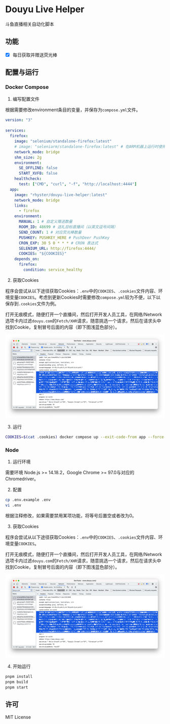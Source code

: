 # Douyu Live Helper

斗鱼直播相关自动化脚本

## 功能

- [x] 每日获取并赠送荧光棒

## 配置与运行

### Docker Compose

1. 编写配置文件

根据需要修改environment条目的变量，并保存为`compose.yml`文件。

```yml
version: "3"

services:
  firefox:
    image: "selenium/standalone-firefox:latest"
    # image: "seleniarm/standalone-firefox:latest" # 在ARM机器上运行时使用
    network_mode: bridge
    shm_size: 2g
    environment:
      SE_OFFLINE: false
      START_XVFB: false
    healthcheck:
      test: ["CMD", "curl", "-f", "http://localhost:4444"]
  app:
    image: "rhyster/douyu-live-helper:latest"
    network_mode: bridge
    links:
      - firefox
    environment:
      MANUAL: 1 # 自定义赠送数量
      ROOM_ID: 48699 # 送礼目标直播间（以英文逗号间隔）
      SEND_COUNT: 1 # 对应荧光棒数量
      PUSHKEY: PUSHKEY_HERE # PushDeer PushKey
      CRON_EXP: 30 5 0 * * * # CRON 表达式
      SELENIUM_URL: http://firefox:4444/
      COOKIES: "${COOKIES}"
    depends_on:
      firefox:
        condition: service_healthy
```

2. 获取Cookies

程序会尝试从以下途径获取Cookies：`.env`中的`COOKIES`、`.cookies`文件内容、环境变量`COOKIES`。考虑到更新Cookies时需要修改`compose.yml`较为不便，以下以保存到`.cookies`文件为例。

打开无痕模式，随便打开一个直播间，然后打开开发人员工具，在网络/Network选项卡内过滤`douyu.com`的`Fetch/XHR`请求，随意挑选一个请求，然后在请求头中找到Cookie，复制冒号后面的内容（即下图浅蓝色部分）。

![How to find Cookies](HOWTO-Cookies.jpg)

3. 运行

```bash
COOKIES=$(cat .cookies) docker compose up --exit-code-from app --force-recreate
```

### Node

1. 运行环境

需要环境 Node.js >= 14.18.2，Google Chrome >= 97.0与对应的Chromedriver。

2. 配置

```bash
cp .env.example .env
vi .env
```

根据注释修改，如果需要禁用某项功能，将等号后置空或者改为0。

3. 获取Cookies

程序会尝试从以下途径获取Cookies：`.env`中的`COOKIES`、`.cookies`文件内容、环境变量`COOKIES`。

打开无痕模式，随便打开一个直播间，然后打开开发人员工具，在网络/Network选项卡内过滤`douyu.com`的`Fetch/XHR`请求，随意挑选一个请求，然后在请求头中找到Cookie，复制冒号后面的内容（即下图浅蓝色部分）。

![How to find Cookies](HOWTO-Cookies.jpg)

4. 开始运行

```bash
pnpm install
pnpm build
pnpm start
```

## 许可

MIT License

